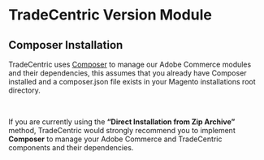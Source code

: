 # TradeCentric Version Module 

## Composer Installation
TradeCentric uses [Composer](https://getcomposer.org/) to manage our Adobe Commerce modules and their dependencies, this assumes that you 
already have Composer installed and a composer.json file exists in your Magento installations root directory. 

<br>

If you are currently using the **“Direct Installation from Zip Archive”** method, TradeCentric would strongly recommend you to implement 
**Composer** to manage your Adobe Commerce and TradeCentric components and their dependencies.  